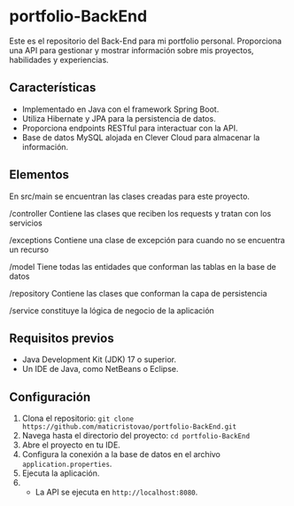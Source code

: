 # portfolio-BackEnd

Este es el repositorio del Back-End para mi portfolio personal. Proporciona una API para gestionar y mostrar información sobre mis proyectos, habilidades y experiencias.

## Características
- Implementado en Java con el framework Spring Boot.
- Utiliza Hibernate y JPA para la persistencia de datos.
- Proporciona endpoints RESTful para interactuar con la API.
- Base de datos MySQL alojada en Clever Cloud para almacenar la información.

## Elementos
En src/main se encuentran las clases creadas para este proyecto.

/controller 
Contiene las clases que reciben los requests y tratan con los servicios

/exceptions 
Contiene una clase de excepción para cuando no se encuentra un recurso

/model
Tiene todas las entidades que conforman las tablas en la base de datos

/repository
Contiene las clases que conforman la capa de persistencia

/service
constituye la lógica de negocio de la aplicación

## Requisitos previos
- Java Development Kit (JDK) 17 o superior.
- Un IDE de Java, como NetBeans o Eclipse.

## Configuración
1. Clona el repositorio: `git clone https://github.com/maticristovao/portfolio-BackEnd.git`
2. Navega hasta el directorio del proyecto: `cd portfolio-BackEnd`
3. Abre el proyecto en tu IDE.
4. Configura la conexión a la base de datos en el archivo `application.properties`.
5. Ejecuta la aplicación.
6. - La API se ejecuta en `http://localhost:8080`.
